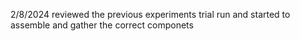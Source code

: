 2/8/2024
reviewed the previous experiments trial run and started to assemble and gather the correct componets 

